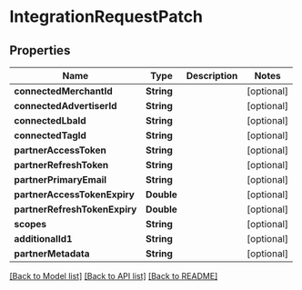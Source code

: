 # IntegrationRequestPatch

## Properties
Name | Type | Description | Notes
------------ | ------------- | ------------- | -------------
**connectedMerchantId** | **String** |  | [optional] 
**connectedAdvertiserId** | **String** |  | [optional] 
**connectedLbaId** | **String** |  | [optional] 
**connectedTagId** | **String** |  | [optional] 
**partnerAccessToken** | **String** |  | [optional] 
**partnerRefreshToken** | **String** |  | [optional] 
**partnerPrimaryEmail** | **String** |  | [optional] 
**partnerAccessTokenExpiry** | **Double** |  | [optional] 
**partnerRefreshTokenExpiry** | **Double** |  | [optional] 
**scopes** | **String** |  | [optional] 
**additionalId1** | **String** |  | [optional] 
**partnerMetadata** | **String** |  | [optional] 

[[Back to Model list]](../README.md#documentation-for-models) [[Back to API list]](../README.md#documentation-for-api-endpoints) [[Back to README]](../README.md)


